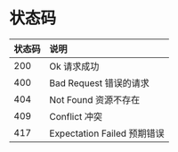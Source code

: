 # 状态码

| 状态码 | 说明                        |
| :----- | :-------------------------- |
| 200    | Ok 请求成功                 |
| 400    | Bad Request 错误的请求      |
| 404    | Not Found 资源不存在        |
| 409    | Conflict 冲突               |
| 417    | Expectation Failed 预期错误 |